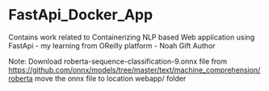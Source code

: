 # FastApi_Docker_App
Contains work related to Containerizing NLP based Web application using FastApi - my learning from OReilly platform - Noah Gift Author

Note:
Download roberta-sequence-classification-9.onnx file from https://github.com/onnx/models/tree/master/text/machine_comprehension/roberta
move the onnx file to location webapp/ folder 


